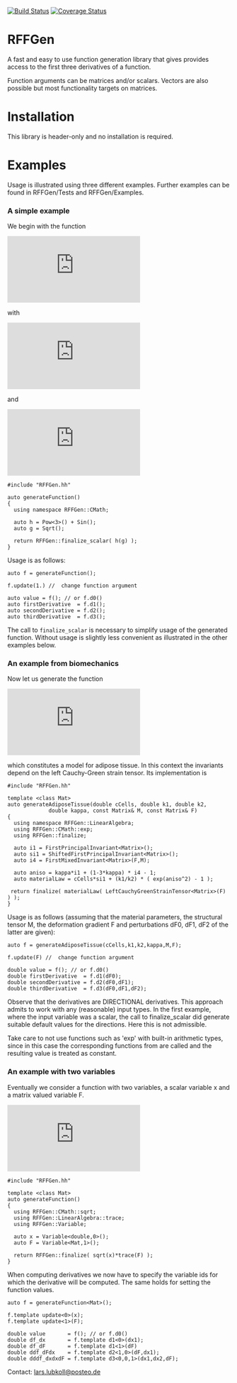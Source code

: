 [![Build Status](https://travis-ci.org/lubkoll/RFFGen_dev.svg?branch=master)](https://travis-ci.org/lubkoll/RFFGen_dev/builds) [![Coverage Status](https://coveralls.io/repos/lubkoll/RFFGen/badge.svg)](https://coveralls.io/r/lubkoll/RFFGen)

# RFFGen
A fast and easy to use function generation library that gives provides access to the first three derivatives of a function.

Function arguments can be matrices and/or scalars. Vectors are also possible but most functionality targets on matrices.

# Installation
This library is header-only and no installation is required.

# Examples

Usage is illustrated using three different examples. Further examples can be found in RFFGen/Tests and RFFGen/Examples.

### A simple example
We begin with the function

![equation](http://latex.codecogs.com/gif.latex?f%28x%29%3D%5Csqrt%7Bx%5E3%7D+%5Csin%28%5Csqrt%7Bx%7D%29%3D%28h%5Ccirc%20g%29%28x%29)

with

![equation](http://latex.codecogs.com/gif.latex?h%28x%29%3Dx%5E3+%5Csin%28x%29)

and

![equation](http://latex.codecogs.com/gif.latex?g%28x%29%3D%5Csqrt%7Bx%7D)
```
#include "RFFGen.hh"

auto generateFunction()
{
  using namespace RFFGen::CMath;
  
  auto h = Pow<3>() + Sin();
  auto g = Sqrt();
  
  return RFFGen::finalize_scalar( h(g) );
}
```
Usage is as follows:
```
auto f = generateFunction();

f.update(1.) //  change function argument

auto value = f(); // or f.d0()
auto firstDerivative  = f.d1();
auto secondDerivative = f.d2();
auto thirdDerivative  = f.d3();
```
The call to `finalize_scalar` is necessary to simplify usage of the generated function. Without usage is slightly less convenient as illustrated in the other examples below. 

### An example from biomechanics
Now let us generate the function

![equation](http://latex.codecogs.com/gif.latex?W%28F%29%3D%20c_%7BCells%7D%28%5Ciota_1-3%29+%20%5Cfrac%7Bk_1%7D%7Bk_2%7D%5Cexp%28k_2%5B%5Ckappa%5Ciota_1+%281-3%5Ckappa%29%5Ciota_4-1%5D%5E2-1%29)

which constitutes a model for adipose tissue. In this context the invariants depend on the left Cauchy-Green strain tensor. Its implementation is
```
#include "RFFGen.hh"

template <class Mat>
auto generateAdiposeTissue(double cCells, double k1, double k2,
             double kappa, const Matrix& M, const Matrix& F)
{
  using namespace RFFGen::LinearAlgebra;
  using RFFGen::CMath::exp;
  using RFFGen::finalize;

  auto i1 = FirstPrincipalInvariant<Matrix>();
  auto si1 = ShiftedFirstPrincipalInvariant<Matrix>();
  auto i4 = FirstMixedInvariant<Matrix>(F,M);
 	
  auto aniso = kappa*i1 + (1-3*kappa) * i4 - 1;
  auto materialLaw = cCells*si1 + (k1/k2) * ( exp(aniso^2) - 1 );

 return finalize( materialLaw( LeftCauchyGreenStrainTensor<Matrix>(F) ) );
}
```

Usage is as follows (assuming that the material parameters, the structural tensor M, the deformation gradient F and perturbations dF0, dF1, dF2 of the latter are given):
```
auto f = generateAdiposeTissue(cCells,k1,k2,kappa,M,F);

f.update(F) //  change function argument

double value = f(); // or f.d0()
double firstDerivative  = f.d1(dF0);
double secondDerivative = f.d2(dF0,dF1);
double thirdDerivative  = f.d3(dF0,dF1,dF2);
```

Observe that the derivatives are DIRECTIONAL derivatives. This approach admits to work with any (reasonable) input types. In the first example, where the input variable was a scalar, the call to finalize_scalar did generate 
suitable default values for the directions. Here this is not admissible. 

Take care to not use functions such as 'exp' with built-in arithmetic types, since in this case the corresponding functions from <cmath> are called and the resulting value is treated as constant.

### An example with two variables
Eventually we consider a function with two variables, a scalar variable x and a matrix valued variable F.

![equation](http://latex.codecogs.com/gif.latex?f%28x%2CF%29%3D%5Csqrt%7Bx%7D%5Cmathrm%7Btr%7D%28F%29)

```
#include "RFFGen.hh"

template <class Mat>
auto generateFunction()
{
  using RFFGen::CMath::sqrt;
  using RFFGen::LinearAlgebra::trace;
  using RFFGen::Variable;
  
  auto x = Variable<double,0>();
  auto F = Variable<Mat,1>();
  
  return RFFGen::finalize( sqrt(x)*trace(F) );
}
```

When computing derivatives we now have to specify the variable ids for which the derivative will be computed. The same holds for setting the function values.

```
auto f = generateFunction<Mat>();

f.template update<0>(x);
f.template update<1>(F);

double value       = f(); // or f.d0()
double df_dx       = f.template d1<0>(dx1);
double df_dF       = f.template d1<1>(dF)
double ddf_dFdx    = f.template d2<1,0>(dF,dx1);
double dddf_dxdxdF = f.template d3<0,0,1>(dx1,dx2,dF);
```


Contact: lars.lubkoll@posteo.de
